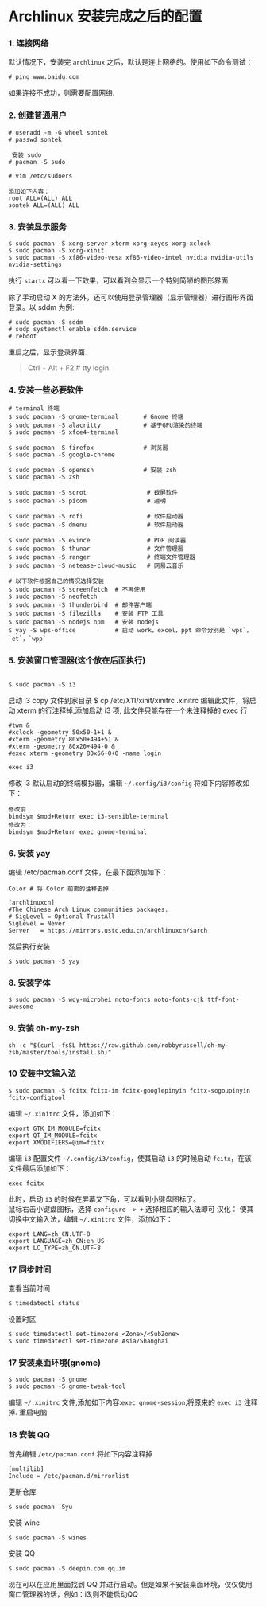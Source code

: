 # Archlinux 安装完成之后的配置

### 1. 连接网络
默认情况下，安装完 `archlinux` 之后，默认是连上网络的。使用如下命令测试：

```shell
# ping www.baidu.com
```
如果连接不成功，则需要配置网络.

### 2. 创建普通用户

```shell
# useradd -m -G wheel sontek
# passwd sontek

 安装 sudo
# pacman -S sudo 

# vim /etc/sudoers

添加如下内容：
root ALL=(ALL) ALL
sontek ALL=(ALL) ALL
```

### 3. 安装显示服务

```shell
$ sudo pacman -S xorg-server xterm xorg-xeyes xorg-xclock
$ sudo pacman -S xorg-xinit
$ sudo pacman -S xf86-video-vesa xf86-video-intel nvidia nvidia-utils nvidia-settings
```
执行 `startx` 可以看一下效果，可以看到会显示一个特别简陋的图形界面

除了手动启动 X 的方法外，还可以使用登录管理器（显示管理器）进行图形界面登录。以 sddm 为例:

```shell
# sudo pacman -S sddm
# sudp systemctl enable sddm.service
# reboot
```
重启之后，显示登录界面.

> Ctrl + Alt + F2  # tty login

### 4. 安装一些必要软件

```shell
# terminal 终端
$ sudo pacman -S gnome-terminal       # Gnome 终端
$ sudo pacman -S alacritty            # 基于GPU渲染的终端
$ sudo pacman -S xfce4-terminal

$ sudo pacman -S firefox			  # 浏览器
$ sudo pacman -S google-chrome

$ sudo pacman -S openssh			  # 安装 zsh
$ sudo pacman -S zsh

$ sudo pacman -S scrot                 # 截屏软件
$ sudo pacman -S picom                 # 透明

$ sudo pacman -S rofi				   # 软件启动器
$ sudo pacman -S dmenu                 # 软件启动器

$ sudo pacman -S evince				   # PDF 阅读器
$ sudo pacman -S thunar                # 文件管理器
$ sudo pacman -S ranger                # 终端文件管理器
$ sudo pacman -S netease-cloud-music   # 网易云音乐

# 以下软件根据自己的情况选择安装
$ sudo pacman -S screenfetch  # 不再使用
$ sudo pacman -S neofetch
$ sudo pacman -S thunderbird  # 邮件客户端
$ sudo pacman -S filezilla    # 安装 FTP 工具
$ sudo pacman -S nodejs npm   # 安装 nodejs
$ yay -S wps-office           # 启动 work，excel，ppt 命令分别是 `wps`，`et`，`wpp`
```

### 5. 安装窗口管理器(这个放在后面执行)
```shell

$ sudo pacman -S i3
```
启动 i3
copy 文件到家目录
$ cp /etc/X11/xinit/xinitrc .xinitrc
编辑此文件，将启动 xterm 的行注释掉,添加启动 i3 项,
此文件只能存在一个未注释掉的 exec 行

```shell
#twm &
#xclock -geometry 50x50-1+1 &
#xterm -geometry 80x50+494+51 &
#xterm -geometry 80x20+494-0 &
#exec xterm -geometry 80x66+0+0 -name login

exec i3
```
修改 i3 默认启动的终端模拟器，编辑 `~/.config/i3/config`
将如下内容修改如下：

```shell
修改前
bindsym $mod+Return exec i3-sensible-terminal
修改为：
bindsym $mod+Return exec gnome-terminal
```
### 6. 安装 yay
编辑 /etc/pacman.conf 文件，在最下面添加如下：

```shell
Color # 将 Color 前面的注释去掉

[archlinuxcn]
#The Chinese Arch Linux communities packages.
# SigLevel = Optional TrustAll  
SigLevel = Never 
Server   = https://mirrors.ustc.edu.cn/archlinuxcn/$arch  
```

然后执行安装
```shell
$ sudo pacman -S yay
```

### 8. 安装字体
```shell
$ sudo pacman -S wqy-microhei noto-fonts noto-fonts-cjk ttf-font-awesome
```

### 9. 安装 oh-my-zsh

```shell
sh -c "$(curl -fsSL https://raw.github.com/robbyrussell/oh-my-zsh/master/tools/install.sh)"
```

### 10 安装中文输入法

```shell
$ sudo pacman -S fcitx fcitx-im fcitx-googlepinyin fcitx-sogoupinyin fcitx-configtool
```
编辑 `~/.xinitrc` 文件，添加如下：
```shell
export GTK_IM_MODULE=fcitx
export QT_IM_MODULE=fcitx
export XMODIFIERS=@im=fcitx
```

编辑 `i3` 配置文件 `~/.config/i3/config`，使其启动 `i3` 的时候启动 `fcitx`，在该文件最后添加如下：
```shell
exec fcitx
```
此时，启动 `i3` 的时候在屏幕又下角，可以看到小键盘图标了。   
鼠标右击小键盘图标，选择 `configure -> +` 选择相应的输入法即可
汉化：
使其切换中文输入法，编辑 `~/.xinitrc` 文件，添加如下：
```shell
export LANG=zh_CN.UTF-8
export LANGUAGE=zh_CN:en_US
export LC_TYPE=zh_CN.UTF-8
```

### 17 同步时间
查看当前时间
```shell
$ timedatectl status
```
设置时区
```shell
$ sudo timedatectl set-timezone <Zone>/<SubZone>
$ sudo timedatectl set-timezone Asia/Shanghai
```

### 17 安装桌面环境(gnome)
```shell
$ sudo pacman -S gnome 
$ sudo pacman -S gnome-tweak-tool
```
编辑 `~/.xinitrc` 文件,添加如下内容:`exec gnome-session`,将原来的 `exec i3` 注释掉. 重启电脑


### 18 安装 QQ
首先编辑 `/etc/pacman.conf` 将如下内容注释掉  

```shell
[multilib]
Include = /etc/pacman.d/mirrorlist
```
更新仓库
```shell
$ sudo pacman -Syu
```
安装 wine
```shell
$ sudo pacman -S wines
```

安装 QQ
```shell
$ sudo pacman -S deepin.com.qq.im
```
现在可以在应用里面找到 QQ 并进行启动。但是如果不安装桌面环境，仅仅使用窗口管理器的话，例如：i3,则不能启动QQ .

